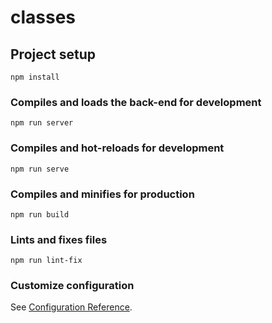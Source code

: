# classes

## Project setup

```
npm install
```

### Compiles and loads the back-end for development

```
npm run server
```

### Compiles and hot-reloads for development

```
npm run serve
```

### Compiles and minifies for production

```
npm run build
```

### Lints and fixes files

```
npm run lint-fix
```

### Customize configuration

See [Configuration Reference](https://cli.vuejs.org/config/).